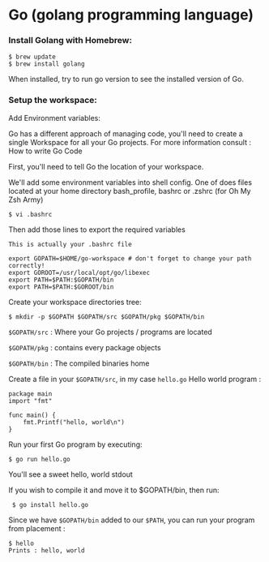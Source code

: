# Go (golang programming language)

### Install Golang with Homebrew:

```
$ brew update
$ brew install golang
```

When installed, try to run go version to see the installed version of Go.

### Setup the workspace:

Add Environment variables:

Go has a different approach of managing code, you'll need to create a single Workspace for all your Go projects. For more information consult : How to write Go Code

First, you'll need to tell Go the location of your workspace.

We'll add some environment variables into shell config. One of does files located at your home directory bash_profile, bashrc or .zshrc (for Oh My Zsh Army)

`$ vi .bashrc`

Then add those lines to export the required variables

`This is actually your .bashrc file`

```
export GOPATH=$HOME/go-workspace # don't forget to change your path correctly!
export GOROOT=/usr/local/opt/go/libexec
export PATH=$PATH:$GOPATH/bin
export PATH=$PATH:$GOROOT/bin
```

Create your workspace directories tree:

```
$ mkdir -p $GOPATH $GOPATH/src $GOPATH/pkg $GOPATH/bin
```

`$GOPATH/src` : Where your Go projects / programs are located

`$GOPATH/pkg` : contains every package objects

`$GOPATH/bin` : The compiled binaries home

Create a file in your `$GOPATH/src`, in my case `hello.go` Hello world program :

```
package main
import "fmt"

func main() {
    fmt.Printf("hello, world\n")
}

```
Run your first Go program by executing:

```
$ go run hello.go
```

You'll see a sweet hello, world stdout

If you wish to compile it and move it to $GOPATH/bin, then run:

```
 $ go install hello.go
```

Since we have `$GOPATH/bin` added to our `$PATH`, you can run your program from placement :

```
$ hello
Prints : hello, world
```